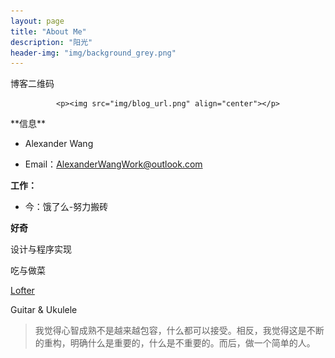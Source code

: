```yaml
---
layout: page
title: "About Me"
description: "阳光"
header-img: "img/background_grey.png"
---
```


博客二维码

<center>

    <p><img src="img/blog_url.png" align="center"></p>
</center>
**信息**

- Alexander Wang 

- Email：AlexanderWangWork@outlook.com

**工作：**

- 今：饿了么-努力搬砖

**好奇**

 设计与程序实现

 吃与做菜

 [Lofter](http://alexanderwang.lofter.com/)

 Guitar & Ukulele



> 我觉得心智成熟不是越来越包容，什么都可以接受。相反，我觉得这是不断的重构，明确什么是重要的，什么是不重要的。而后，做一个简单的人。

